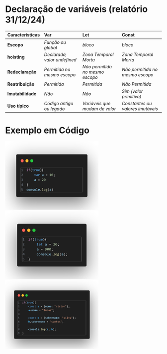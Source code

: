 # Declaração de variáveis (relatório 31/12/24)


| Características   | Var   | Let   | Const |
|:------------|:------------|:------------|:-------------|
| **Escopo**  | *Função ou global* | *bloco*  | *bloco* |
| **hoisting**    | *Declarada, valor undefined*  | *Zona Temporal Morta*  | *Zona Temporal Morta* |
| **Redeclaração**  | *Permitida no mesmo escopo*  |  *Não permitida no mesmo escopo* | *Não permitida no mesmo escopo* |
| **Reatribuição**  | *Permitida*  | *Permitida*  | *Não Permitida* |
| **Imutabilidade** | *Não* | *Não* | *Sim (valor primitivo)* |
| **Uso típico** | *Código antigo ou legado* | *Variáveis que mudam de valor* | *Constantes ou valores imutáveis* |

# Exemplo em Código
 

<img src="imagens/fig1.png" style="height: 220px; width: 300px;"> <img src="Imagens/fig2.png" style="height: 220px; width: 300px;"> <img src="Imagens/fig3.png" style="height: 220px; width: 300px;">
